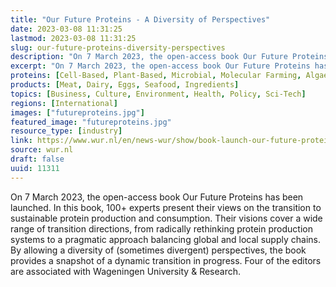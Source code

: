 ```yaml
---
title: "Our Future Proteins - A Diversity of Perspectives"
date: 2023-03-08 11:31:25
lastmod: 2023-03-08 11:31:25
slug: our-future-proteins-diversity-perspectives
description: "On 7 March 2023, the open-access book Our Future Proteins has been launched. In this book, 100+ experts present their views on the transition to sustainable protein production and consumption. Their visions cover a wide range of transition directions, from radically rethinking protein production systems to a pragmatic approach balancing global and local supply chains. By allowing a diversity of (sometimes divergent) perspectives, the book provides a snapshot of a dynamic transition in progress. Four of the editors are associated with Wageningen University & Research."
excerpt: "On 7 March 2023, the open-access book Our Future Proteins has been launched. In this book, 100+ experts present their views on the transition to sustainable protein production and consumption. Their visions cover a wide range of transition directions, from radically rethinking protein production systems to a pragmatic approach balancing global and local supply chains. By allowing a diversity of (sometimes divergent) perspectives, the book provides a snapshot of a dynamic transition in progress. Four of the editors are associated with Wageningen University & Research."
proteins: [Cell-Based, Plant-Based, Microbial, Molecular Farming, Algae, Fungi, Insect, Animal]
products: [Meat, Dairy, Eggs, Seafood, Ingredients]
topics: [Business, Culture, Environment, Health, Policy, Sci-Tech]
regions: [International]
images: ["futureproteins.jpg"]
featured_image: "futureproteins.jpg"
resource_type: [industry]
link: https://www.wur.nl/en/news-wur/show/book-launch-our-future-proteins-a-diversity-of-perspectives.htm
source: wur.nl
draft: false
uuid: 11311
---
```

On 7 March 2023, the open-access book Our Future Proteins has been
launched. In this book, 100+ experts present their views on the
transition to sustainable protein production and consumption. Their
visions cover a wide range of transition directions, from radically
rethinking protein production systems to a pragmatic approach balancing
global and local supply chains. By allowing a diversity of (sometimes
divergent) perspectives, the book provides a snapshot of a dynamic
transition in progress. Four of the editors are associated with
Wageningen University & Research.
